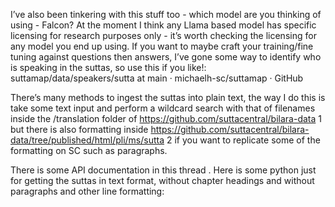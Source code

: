 I’ve also been tinkering with this stuff too - which model are you thinking of using - Falcon? At the moment I think any Llama based model has specific licensing for research purposes only - it’s worth checking the licensing for any model you end up using. If you want to maybe craft your training/fine tuning against questions then answers, I’ve gone some way to identify who is speaking in the suttas, so use this if you like!: suttamap/data/speakers/sutta at main · michaelh-sc/suttamap · GitHub

There’s many methods to ingest the suttas into plain text, the way I do this is take some text input and perform a wildcard search with that of filenames inside the /translation folder of https://github.com/suttacentral/bilara-data 1 but there is also formatting inside https://github.com/suttacentral/bilara-data/tree/published/html/pli/ms/sutta 2 if you want to replicate some of the formatting on SC such as paragraphs.

There is some API documentation in this thread . Here is some python just for getting the suttas in text format, without chapter headings and without paragraphs and other line formatting: